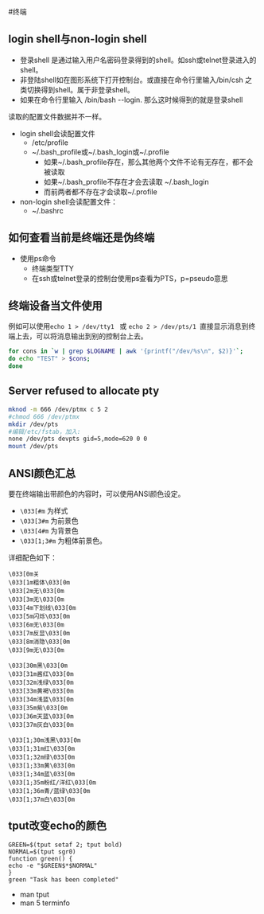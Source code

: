 #终端


## login shell与non-login shell
   * 登录shell 是通过输入用户名密码登录得到的shell。如ssh或telnet登录进入的shell。
   * 非登陆shell如在图形系统下打开控制台。或直接在命令行里输入/bin/csh 之类切换得到shell。属于非登录shell。
   * 如果在命令行里输入 /bin/bash --login. 那么这时候得到的就是登录shell

读取的配置文件数据并不一样。

* login shell会读配置文件
   * /etc/profile
   * ~/.bash_profile或~/.bash_login或~/.profile
      * 如果~/.bash_profile存在，那么其他两个文件不论有无存在，都不会被读取
      * 如果~/.bash_profile不存在才会去读取 ~/.bash_login
      * 而前两者都不存在才会读取~/.profile
* non-login shell会读配置文件：
   * ~/.bashrc

## 如何查看当前是终端还是伪终端
   * 使用ps命令
       * 终端类型TTY
       * 在ssh或telnet登录的控制台使用ps查看为PTS，p=pseudo意思

## 终端设备当文件使用

例如可以使用`echo 1 > /dev/tty1 ` 或 `echo 2 > /dev/pts/1 `直接显示消息到终端上去，可以将消息输出到别的控制台上去。
```bash
for cons in `w | grep $LOGNAME | awk '{printf("/dev/%s\n", $2)}'`; 
do echo "TEST" > $cons; 
done
```
## Server refused to allocate pty
```bash
mknod -m 666 /dev/ptmx c 5 2
#chmod 666 /dev/ptmx
mkdir /dev/pts
#编辑/etc/fstab，加入:
none /dev/pts devpts gid=5,mode=620 0 0
mount /dev/pts
```

## ANSI颜色汇总
要在终端输出带颜色的内容时，可以使用ANSI颜色设定。 
   * `\033[#m` 为样式
   * `\033[3#m` 为前景色
   * `\033[4#m` 为背景色
   * `\033[1;3#m` 为粗体前景色。

详细配色如下：
```
\033[0m关
\033[1m粗体\033[0m
\033[2m无\033[0m
\033[3m无\033[0m
\033[4m下划线\033[0m
\033[5m闪烁\033[0m
\033[6m无\033[0m
\033[7m反显\033[0m
\033[8m消隐\033[0m
\033[9m无\033[0m

\033[30m黑\033[0m
\033[31m酱红\033[0m
\033[32m浅绿\033[0m
\033[33m黄褐\033[0m
\033[34m浅蓝\033[0m
\033[35m紫\033[0m
\033[36m天蓝\033[0m
\033[37m灰白\033[0m

\033[1;30m浅黑\033[0m
\033[1;31m红\033[0m
\033[1;32m绿\033[0m
\033[1;33m黄\033[0m
\033[1;34m蓝\033[0m
\033[1;35m粉红/洋红\033[0m
\033[1;36m青/蓝绿\033[0m
\033[1;37m白\033[0m
```

## tput改变echo的颜色
```shell
GREEN=$(tput setaf 2; tput bold)
NORMAL=$(tput sgr0)
function green() { 
echo -e "$GREEN$*$NORMAL" 
}
green "Task has been completed"
```
   * man tput   
   * man 5 terminfo   
